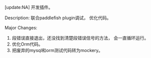 [update:NA] 开发插件。

Description:
联合paddlefish plugin调试， 优化代码。

Major Changes:
1. 段错误直接退出，还没找到清楚段错误信号的方法， 会一直循环运行。
2. 优化Orm代码。
3. 把废弃的mysql和orm测试代码转为mockery。
